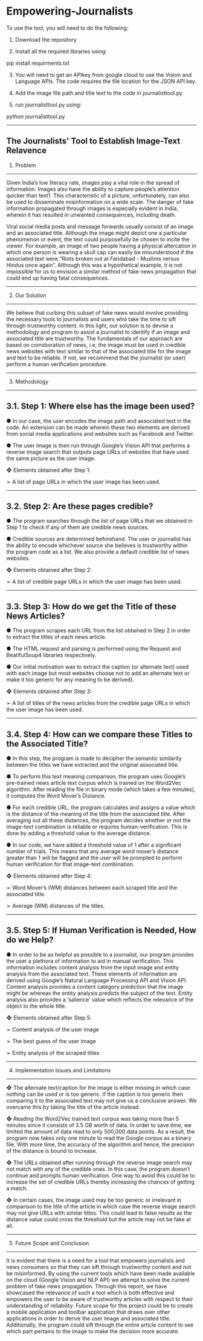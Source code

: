 # Empowering-Journalists

To use the tool, you will need to do the following:

1. Download the repository

2. Install all the required libraries using:

pip install requirments.txt

3. You will need to get an APIkey from google cloud to use the Vision and Language APIs. The code requires the file location for the JSON API key.

4. Add the image file path and title text to the code in journalisttool.py

5. run journalisttool.py using:

python journalisttool.py

------------------------------------------------------------------------------------------------------------------
The Journalists' Tool to Establish Image-Text Relavence 
------------------------------------------------------------------------------------------------------------------
1. Problem
------------------------------------------------------------------------------------------------------------------
Given India’s low literacy rate, images play a vital role in the spread of information. Images also have the ability to capture people’s attention quicker than text1. This characteristic of a picture, unfortunately, can also be used to disseminate misinformation on a wide scale. The danger of fake information propagated through images is especially evident in India, wherein it has resulted in unwanted consequences, including death.

Viral social media posts and message forwards usually consist of an image and an associated title. Although the image might depict one a particular phenomenon or event, the text could purposefully be chosen to incite the viewer. For example, an image of two people having a physical altercation in which one person is wearing a skull cap can easily be misunderstood if the associated text were “Riots broken out at Faridabad - Muslims versus Hindus once again”. Although this was a hypothetical example, it is not impossible for us to envision a similar method of fake news propagation that could end up having fatal consequences.

------------------------------------------------------------------------------------------------------------------
2. Our Solution
------------------------------------------------------------------------------------------------------------------

We believe that curbing this subset of fake news would involve providing the necessary tools to journalists and users who take the time to sift through trustworthy content. In this light, our solution is to devise a methodology and program to assist a journalist to identify if an image and associated title are trustworthy. The fundamentals of our approach are based on corroboration of news, i.e, the image must be used in credible news websites with text similar to that of the associated title for the image and text to be reliable. If not, we recommend that the journalist (or user) perform a human verification procedure.

------------------------------------------------------------------------------------------------------------------
3. Methodology
------------------------------------------------------------------------------------------------------------------
3.1. Step 1: Where else has the image been used?
------------------------------------------------------------------------------------------------------------------

● In our case, the user encodes the image path and associated text in the code. An extension can be made wherein these two elements are derived from social media applications and websites such as Facebook and Twitter.

● The user image is then run through Google’s Vision API that performs a reverse image search that outputs page URLs of websites that have used the same picture as the user image.

❖ Elements obtained after Step 1:

➢ A list of page URLs in which the user image has been used.

------------------------------------------------------------------------------------------------------------------
3.2. Step 2: Are these pages credible?
------------------------------------------------------------------------------------------------------------------

● The program searches through the list of page URLs that we obtained in Step 1 to check if any of them are credible news sources.

● Credible sources are determined beforehand. The user or journalist has the ability to encode whichever source she believes is trustworthy within the program code as a list. We also provide a default credible list of news websites.

❖ Elements obtained after Step 2:

➢ A list of credible page URLs in which the user image has been used.

------------------------------------------------------------------------------------------------------------------
3.3. Step 3: How do we get the Title of these News Articles?
------------------------------------------------------------------------------------------------------------------

● The program scrapes each URL from the list obtained in Step 2 in order to extract the titles of each news article.

● The HTML request and parsing is performed using the Request and BeatifulSoup4 libraries respectively.

● Our initial motivation was to extract the caption (or alternate text) used with each image but most websites choose not to add an alternate text or make it too generic for any meaning to be derived).

❖ Elements obtained after Step 3:

➢ A list of titles of the news articles from the credible page URLs in which the
user image has been used.

------------------------------------------------------------------------------------------------------------------
3.4. Step 4: How can we compare these Titles to the Associated Title?
------------------------------------------------------------------------------------------------------------------

● In this step, the program is made to decipher the semantic similarity between the titles we have extracted and the original associated title.

● To perform this text meaning comparison, the program uses Google’s pre-trained news article text corpus which is trained on the Word2Vec algorithm. After reading the file in binary mode (which takes a few minutes), it computes the Word Mover’s Distance.

● For each credible URL, the program calculates and assigns a value which is the distance of the meaning of the title from the associated title. After averaging out all these distances, the program decides whether or not the image-text combination is reliable or requires human-verification. This is done by adding a threshold value to the average distance.

● In our code, we have added a threshold value of 1 after a significant number of trials. This means that any average word mover’s distance greater than 1 will be flagged and the user will be prompted to perform human verification for that image-text combination.

❖ Elements obtained after Step 4:

➢ Word Mover’s (WM) distances between each scraped title and the associated title.

➢ Average (WM) distances of the titles.

------------------------------------------------------------------------------------------------------------------
3.5. Step 5: If Human Verification is Needed, How do we Help?
------------------------------------------------------------------------------------------------------------------

● In order to be as helpful as possible to a journalist, our program provides the user a plethora of information to aid in manual verification. This information includes content analysis from the input image and entity analysis from the associated text. These elements of information are derived using Google’s Natural Language Processing API and Vision API. Content analysis provides a content category prediction that the image might be whereas the entity analysis predicts the subject of the text. Entity analysis also provides a ‘salience’ value which reflects the relevance of the object to the whole title.

❖ Elements obtained after Step 5:

➢ Content analysis of the user image 

➢ The best guess of the user image 

➢ Entity analysis of the scraped titles

------------------------------------------------------------------------------------------------------------------
4. Implementation Issues and Limitations
------------------------------------------------------------------------------------------------------------------

❖ The alternate text/caption for the image is either missing in which case nothing can be used or is too generic. If the caption is too generic then comparing it to the associated text may not give us a conclusive answer. We overcame this by taking the title of the article instead.

❖ Reading the Word2Vec trained text corpus was taking more than 5 minutes since it consists of 3.5 GB worth of data. In order to save time, we limited the amount of data read to only 500,000 data points. As a result, the program now takes only one minute to read the Google corpus as a binary file. With more time, the accuracy of the algorithm and hence, the precision of the distance is bound to increase.

❖ The URLs obtained after running through the reverse image search may not match with any of the credible ones. In this case, the program doesn’t continue and prompts human verification. One way to avoid this could be to increase the set of credible URLs thereby increasing the chances of getting a match.

❖ In certain cases, the image used may be too generic or irrelevant in comparison to the title of the article in which case the reverse image search may not give URLs with similar titles. This could lead to false results as the distance value could cross the threshold but the article may not be fake at all.

------------------------------------------------------------------------------------------------------------------
5. Future Scope and Conclusion
------------------------------------------------------------------------------------------------------------------

It is evident that there is a need for a tool that empowers journalists and news consumers so that they can sift through trustworthy content and not be misinformed. By using the current tools which have been made available on the cloud (Google Vision and NLP API) we attempt to solve the current problem of fake news propagation. Through this report, we have showcased the relevance of such a tool which is both effective and empowers the user to be aware of trustworthy articles with respect to their understanding of reliability. Future scope for this project could be to create a mobile application and toolbar application that draws over other applications in order to derive the user image and associated title. Additionally, the program could sift through the entire article content to see which part pertains to the image to make the decision more accurate.
